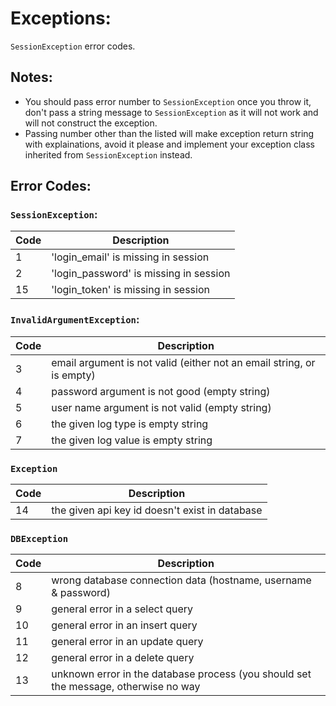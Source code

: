 # Exceptions:
`SessionException` error codes.

## Notes:
- You should pass error number to `SessionException` once you throw it, don't pass a string message to `SessionException` as it will not work and will not construct the exception.
- Passing number other than the listed will make exception return string with explainations, avoid it please and implement your exception class inherited from `SessionException` instead.

## Error Codes:

### `SessionException`:
| Code | Description                            |
|------|----------------------------------------|
| 1    | 'login_email' is missing in session    |
| 2    | 'login_password' is missing in session |
| 15   | 'login_token' is missing in session    |


	


### `InvalidArgumentException`:
| Code | Description                                                           |
|------|-----------------------------------------------------------------------|
| 3    | email argument is not valid (either not an email string, or is empty) |
| 4    | password argument is not good (empty string)                          |
| 5    | user name argument is not valid (empty string)                        |
| 6    | the given log type is empty string                                    |
| 7    | the given log value is empty string                                   |



### `Exception`
| Code | Description                                    |
|------|------------------------------------------------|
| 14   | the given api key id doesn't exist in database |


### `DBException`
| Code | Description                                                                         |
|------|-------------------------------------------------------------------------------------|
| 8    | wrong database connection data  (hostname, username & password)                     |
| 9    | general error in a select query                                                     |
| 10   | general error in an insert query                                                    |
| 11   | general error in an update query                                                    |
| 12   | general error in a delete query                                                     |
| 13   | unknown error in the database process (you should set the message, otherwise no way |

     

